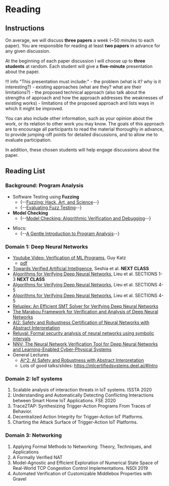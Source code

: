 # Reading

## Instructions

On average, we will discuss **three papers** a week (~50 minutes to each paper). 
You are responsible for reading at least **two papers** in advance for any given discussion.

At the beginning of each paper discussion I will choose up to **three students** at random. 
Each student will give a **five-minute** presentation about the paper. 

!!! info "This presentation must include:"
    - the problem (what is it? why is it interesting?)
    - existing approaches (what are they? what are their limitations?)
    - the proposed technical approach (also talk about the strengths of approach and how the approach addresses the weaknesses of existing works)
    - limitations of the proposed approach and lists ways in which it might be improved.

You can also include other information, such as your opinion about the
work, or its relation to other work you may know. The goals of this
approach are to encourage all participants to read the material
thoroughly in advance, to provide jumping-off points for detailed
discussions, and to allow me to evaluate participation.

In addition, these chosen students will help engage discussions about the paper.

## Reading List

### Background: Program Analysis

- Software Testing using **Fuzzing**
    - {--[Fuzzing: Hack, Art, and Science](files/godefroid2020fuzzing.pdf)--}
    - {--[Evaluating Fuzz Testing](files/klees2018evaluating.pdf)--}
- **Model Checking**
    - {--[Model Checking: Algorithmic Verification and Debugging](files/clarke2009model.pdf)--}
<!-- - **Software Verification**
    - [Hoare Logic](files/hoare-logic.pdf) (**Optional**: [Wikipedia](https://en.wikipedia.org/wiki/Hoare_logic))
    - Abstract Intepretation
      - [Wikipedia](https://en.wikipedia.org/wiki/Abstract_interpretation)
      - [Abstract Interpretation: Past, Present, and Future](https://cs.nyu.edu/~pcousot/publications.www/CousotCousot-CSL-LICS-2014.pdf)
       -->
<!-- - **Symbolic Execution**
    - [Wikipedia: Symbolic Execution](https://en.wikipedia.org/wiki/Symbolic_execution)
    - [Wikipedia: Concolic Testing](https://en.wikipedia.org/wiki/Concolic_testing)
    - [Symbolic Execution and Program Testing](https://dl.acm.org/doi/10.1145/360248.360252t)
    - [Symbolic Execution For Software Testing: Three Decades Later](https://cacm.acm.org/magazines/2013/2/160161-symbolic-execution-for-software-testing/fulltext) -->

- Miscs:
  <!-- - Trends in Software Verification -->
  - {--[A Gentle Introduction to Program Analysis](https://www.cs.utexas.edu/~isil/dillig-plmw14.pdf)--}
  
<!-- - **Invariant Generation**
    - SymInfer: inferring program invariants using symbolic states
    - Learning nonlinear loop invariants with gated continuous logic networks
- **Miscs**
    - Scaling Static Analyses at Facebook -->

### Domain 1: Deep Neural Networks
- [Youtube Video: Verification of ML Programs](https://www.youtube.com/watch?v=Reo5REo71GU), Guy Katz
    - [pdf](files/verification_of_ml_programs_katz.pdf)
- [Towards Verified Artificial Intelligence](files/seshia2016towards.pdf), Seshia et al.  **NEXT CLASS**
- [Algorithms for Verifying Deep Neural Networks](files/liu2019algorithms.pdf), Lieu et al.  SECTIONS 1-3 **NEXT CLASS** 
- [Algorithms for Verifying Deep Neural Networks](files/liu2019algorithms.pdf), Lieu et al.  SECTIONS 4-5
- [Algorithms for Verifying Deep Neural Networks](files/liu2019algorithms.pdf), Lieu et al.  SECTIONS 4-5
- [Reluplex: An Efficient SMT Solver for Verifying Deep Neural Networks](https://link.springer.com/chapter/10.1007/978-3-319-63387-9_5)
- [The Marabou Framework for Verification and Analysis of Deep Neural Networks](https://link.springer.com/chapter/10.1007/978-3-030-25540-4_26)
- [AI2: Safety and Robustness Certification of Neural Networks with Abstract Interpretation](https://ieeexplore.ieee.org/document/8418593)
- [Reluval: Formal security analysis of neural networks using symbolic intervals](https://dl.acm.org/doi/10.5555/3277203.3277323)
- [NNV: The Neural Network Verification Tool for Deep Neural Networks and Learning-Enabled Cyber-Physical Systems](https://link.springer.com/chapter/10.1007/978-3-030-53288-8_1)
- General Lectures
    - [AI^2: AI Safety and Robustness with Abstract Interpretation](http://safeai.ethz.ch/files/FLOC18-AI2.pdf)
    - Lots of good talks/slides: https://mlcertifiedsystems.deel.ai/#Intro
    
### Domain 2: IoT systems
1. Scalable analysis of interaction threats in IoT systems. ISSTA 2020
1. Understanding and Automatically Detecting Conflicting Interactions between Smart Home IoT Applications. FSE 2020
1. Trace2TAP: Synthesizing Trigger-Action Programs From Traces of Behavior.
1. Decentralized Action Integrity for Trigger-Action IoT Platforms.
1. Charting the Attack Surface of Trigger-Action IoT Platforms.

### Domain 3: Networking
1. Applying Formal Methods to Networking: Theory, Techniques, and Applications
1. A Formally Verified NAT 
1. Model-Agnostic and Efficient Exploration of Numerical State Space of Real-World TCP Congestion Control Implementations. NSDI 2019
1. Automated Verification of Customizable Middlebox Properties with Gravel


